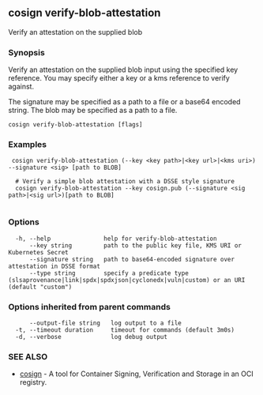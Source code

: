 ## cosign verify-blob-attestation

Verify an attestation on the supplied blob

### Synopsis

Verify an attestation on the supplied blob input using the specified key reference.
You may specify either a key or a kms reference to verify against.

The signature may be specified as a path to a file or a base64 encoded string.
The blob may be specified as a path to a file.

```
cosign verify-blob-attestation [flags]
```

### Examples

```
 cosign verify-blob-attestation (--key <key path>|<key url>|<kms uri>) --signature <sig> [path to BLOB]

  # Verify a simple blob attestation with a DSSE style signature
  cosign verify-blob-attestation --key cosign.pub (--signature <sig path>|<sig url>)[path to BLOB]


```

### Options

```
  -h, --help               help for verify-blob-attestation
      --key string         path to the public key file, KMS URI or Kubernetes Secret
      --signature string   path to base64-encoded signature over attestation in DSSE format
      --type string        specify a predicate type (slsaprovenance|link|spdx|spdxjson|cyclonedx|vuln|custom) or an URI (default "custom")
```

### Options inherited from parent commands

```
      --output-file string   log output to a file
  -t, --timeout duration     timeout for commands (default 3m0s)
  -d, --verbose              log debug output
```

### SEE ALSO

* [cosign](cosign.md)	 - A tool for Container Signing, Verification and Storage in an OCI registry.

